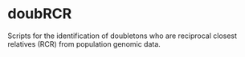 # doubRCR
Scripts for the identification of doubletons who are reciprocal closest relatives (RCR) from population genomic data.
